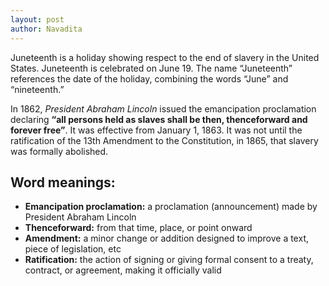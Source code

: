 ```yaml
---
layout: post
author: Navadita
---
```


Juneteenth is a holiday showing respect to the end of slavery in the United States. Juneteenth is celebrated on June 19. The name “Juneteenth” references the date of the holiday, combining the words “June” and “nineteenth.”

In 1862, *President Abraham Lincoln* issued the emancipation proclamation  declaring **“all persons held as slaves shall be then, thenceforward and forever free”**. It was effective from January 1, 1863. It was not until the ratification of the 13th Amendment to the Constitution, in 1865, that slavery was formally abolished.


## Word meanings:

- **Emancipation proclamation:** a proclamation (announcement) made by President Abraham Lincoln
- **Thenceforward:** from that time, place, or point onward
- **Amendment:** a minor change or addition designed to improve a text, piece of legislation, etc
- **Ratification:** the action of signing or giving formal consent to a treaty, contract, or agreement, making it officially valid
